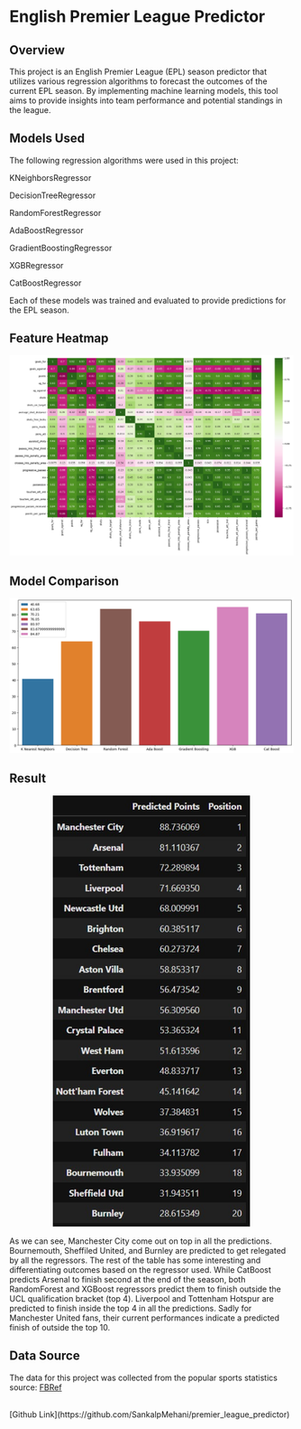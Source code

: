 # English Premier League Predictor

## Overview
This project is an English Premier League (EPL) season predictor that utilizes various regression algorithms to forecast the outcomes of the current EPL season. By implementing machine learning models, this tool aims to provide insights into team performance and potential standings in the league.


## Models Used
The following regression algorithms were used in this project:

KNeighborsRegressor

DecisionTreeRegressor

RandomForestRegressor

AdaBoostRegressor

GradientBoostingRegressor

XGBRegressor

CatBoostRegressor

Each of these models was trained and evaluated to provide predictions for the EPL season.


## Feature Heatmap
![feature_heatmap](../assets/img/pl_predictor_heatmap.png)


## Model Comparison
![model_accuracy_barchart](/assets/img/pl_predictor_barchart.png)


## Result

 <p align="center">
<img src="/assets/img/pl_predictor_table.jpg" alt="predicted_table" width="350"/>
</p>


As we can see, Manchester City come out on top in all the predictions. Bournemouth, Sheffiled United, and Burnley are predicted to get relegated by all the regressors. The rest of the table has some interesting and differentiating outcomes based on the regressor used. While CatBoost predicts Arsenal to finish second at the end of the season, both RandomForest and XGBoost regressors predict them to finish outside the UCL qualification bracket (top 4). Liverpool and Tottenham Hotspur are predicted to finish inside the top 4 in all the predictions. Sadly for Manchester United fans, their current performances indicate a predicted finish of outside the top 10.


## Data Source

The data for this project was collected from the popular sports statistics source: [FBRef](https://fbref.com/en/comps/9/Premier-League-Stats)


<br>
[Github Link](https://github.com/SankalpMehani/premier_league_predictor)
